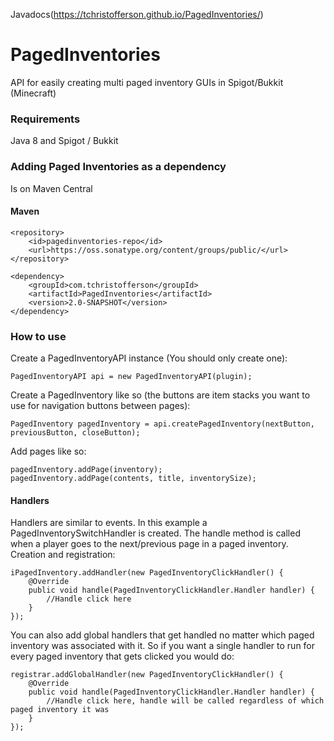 Javadocs(https://tchristofferson.github.io/PagedInventories/)
# PagedInventories
API for easily creating multi paged inventory GUIs in Spigot/Bukkit (Minecraft)

### Requirements
Java 8 and Spigot / Bukkit

### Adding Paged Inventories as a dependency
Is on Maven Central
#### Maven
```
<repository>
    <id>pagedinventories-repo</id>
    <url>https://oss.sonatype.org/content/groups/public/</url>
</repository>
```
```
<dependency>
    <groupId>com.tchristofferson</groupId>
    <artifactId>PagedInventories</artifactId>
    <version>2.0-SNAPSHOT</version>
</dependency>
```
### How to use
Create a PagedInventoryAPI instance (You should only create one):
```
PagedInventoryAPI api = new PagedInventoryAPI(plugin);
```
Create a PagedInventory like so (the buttons are item stacks you want to use for navigation buttons between pages):
```
PagedInventory pagedInventory = api.createPagedInventory(nextButton, previousButton, closeButton);
```
Add pages like so:
```
pagedInventory.addPage(inventory);
pagedInventory.addPage(contents, title, inventorySize);
```
#### Handlers
Handlers are similar to events. In this example a PagedInventorySwitchHandler is created. The handle method is called when a player goes to the next/previous page in a paged inventory.
Creation and registration:
```
iPagedInventory.addHandler(new PagedInventoryClickHandler() {
    @Override
    public void handle(PagedInventoryClickHandler.Handler handler) {
        //Handle click here
    }
});
```
You can also add global handlers that get handled no matter which paged inventory was associated with it. So if you want a single handler to run for every paged inventory that gets clicked you would do:
```
registrar.addGlobalHandler(new PagedInventoryClickHandler() {
    @Override
    public void handle(PagedInventoryClickHandler.Handler handler) {
        //Handle click here, handle will be called regardless of which paged inventory it was
    }
});
```
